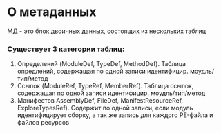 # О метаданных

МД - это блок двоичных данных, состоящих из нескольких таблиц

### Существует 3 категории таблиц:

1. Определений \(ModuleDef, TypeDef, MethodDef\). Таблица опредлений, содержащая по одной записи идентифицир. моудль/тип/метод
2. Ссылок \(ModuleRef, TypeRef, MemberRef\). Таблица ссылок, содержащая по одной записи идентифицир. моудль/тип/метод
3. Манифестов AssemblyDef, FileDef, ManifestResourceRef, ExploreTypesRef\). Содержит по одной записи, если модуль идентифицирует сборку, а так же запись для каждого PE-файла и файлов ресурсов



